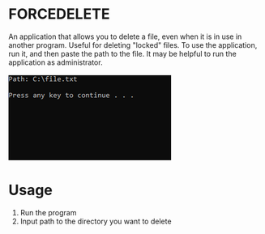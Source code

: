 # FORCEDELETE
An application that allows you to delete a file, even when it is in use in another program. Useful for deleting "locked" files. To use the application, run it, and then paste the path to the file. It may be helpful to run the application as administrator.<br/>
<br/>
<img src="FORCEDELETE.png">

# Usage
1. Run the program
2. Input path to the directory you want to delete

